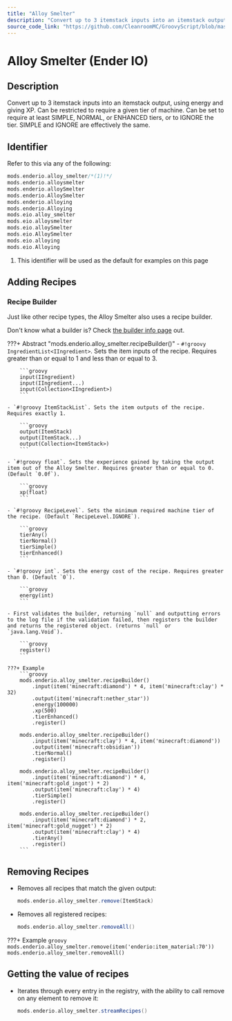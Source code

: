 ```yaml
---
title: "Alloy Smelter"
description: "Convert up to 3 itemstack inputs into an itemstack output, using energy and giving XP. Can be restricted to require a given tier of machine. Can be set to require at least SIMPLE, NORMAL, or ENHANCED tiers, or to IGNORE the tier. SIMPLE and IGNORE are effectively the same."
source_code_link: "https://github.com/CleanroomMC/GroovyScript/blob/master/src/main/java/com/cleanroommc/groovyscript/compat/mods/enderio/AlloySmelter.java"
---
```


# Alloy Smelter (Ender IO)

## Description

Convert up to 3 itemstack inputs into an itemstack output, using energy and giving XP. Can be restricted to require a given tier of machine. Can be set to require at least SIMPLE, NORMAL, or ENHANCED tiers, or to IGNORE the tier. SIMPLE and IGNORE are effectively the same.

## Identifier

Refer to this via any of the following:

```groovy hl_lines="1"
mods.enderio.alloy_smelter/*(1)!*/
mods.enderio.alloysmelter
mods.enderio.alloySmelter
mods.enderio.AlloySmelter
mods.enderio.alloying
mods.enderio.Alloying
mods.eio.alloy_smelter
mods.eio.alloysmelter
mods.eio.alloySmelter
mods.eio.AlloySmelter
mods.eio.alloying
mods.eio.Alloying
```

1. This identifier will be used as the default for examples on this page

## Adding Recipes

### Recipe Builder

Just like other recipe types, the Alloy Smelter also uses a recipe builder.

Don't know what a builder is? Check [the builder info page](../../../groovy/builder.md) out.

???+ Abstract "mods.enderio.alloy_smelter.recipeBuilder()"
    - `#!groovy IngredientList<IIngredient>`. Sets the item inputs of the recipe. Requires greater than or equal to 1 and less than or equal to 3.

        ```groovy
        input(IIngredient)
        input(IIngredient...)
        input(Collection<IIngredient>)
        ```

    - `#!groovy ItemStackList`. Sets the item outputs of the recipe. Requires exactly 1.

        ```groovy
        output(ItemStack)
        output(ItemStack...)
        output(Collection<ItemStack>)
        ```

    - `#!groovy float`. Sets the experience gained by taking the output item out of the Alloy Smelter. Requires greater than or equal to 0. (Default `0.0f`).

        ```groovy
        xp(float)
        ```

    - `#!groovy RecipeLevel`. Sets the minimum required machine tier of the recipe. (Default `RecipeLevel.IGNORE`).

        ```groovy
        tierAny()
        tierNormal()
        tierSimple()
        tierEnhanced()
        ```

    - `#!groovy int`. Sets the energy cost of the recipe. Requires greater than 0. (Default `0`).

        ```groovy
        energy(int)
        ```

    - First validates the builder, returning `null` and outputting errors to the log file if the validation failed, then registers the builder and returns the registered object. (returns `null` or `java.lang.Void`).

        ```groovy
        register()
        ```

    ???+ Example
        ```groovy
        mods.enderio.alloy_smelter.recipeBuilder()
            .input(item('minecraft:diamond') * 4, item('minecraft:clay') * 32)
            .output(item('minecraft:nether_star'))
            .energy(100000)
            .xp(500)
            .tierEnhanced()
            .register()

        mods.enderio.alloy_smelter.recipeBuilder()
            .input(item('minecraft:clay') * 4, item('minecraft:diamond'))
            .output(item('minecraft:obsidian'))
            .tierNormal()
            .register()

        mods.enderio.alloy_smelter.recipeBuilder()
            .input(item('minecraft:diamond') * 4, item('minecraft:gold_ingot') * 2)
            .output(item('minecraft:clay') * 4)
            .tierSimple()
            .register()

        mods.enderio.alloy_smelter.recipeBuilder()
            .input(item('minecraft:diamond') * 2, item('minecraft:gold_nugget') * 2)
            .output(item('minecraft:clay') * 4)
            .tierAny()
            .register()
        ```



## Removing Recipes

- Removes all recipes that match the given output:

    ```groovy
    mods.enderio.alloy_smelter.remove(ItemStack)
    ```

- Removes all registered recipes:

    ```groovy
    mods.enderio.alloy_smelter.removeAll()
    ```

???+ Example
    ```groovy
    mods.enderio.alloy_smelter.remove(item('enderio:item_material:70'))
    mods.enderio.alloy_smelter.removeAll()
    ```

## Getting the value of recipes

- Iterates through every entry in the registry, with the ability to call remove on any element to remove it:

    ```groovy
    mods.enderio.alloy_smelter.streamRecipes()
    ```
